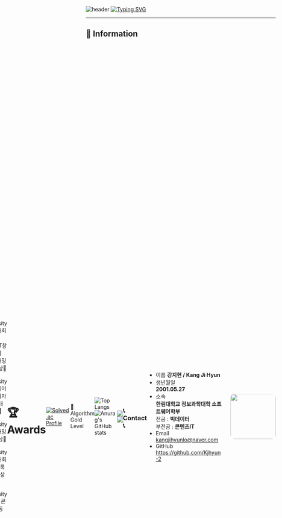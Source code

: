 ![header](https://capsule-render.vercel.app/api?type=waving&color=6994CDEE&text=&animation=twinkling&height=80)
[![Typing SVG](https://readme-typing-svg.demolab.com?font=Alkatra&weight=500&size=45&duration=3500&pause=3&color=6994CDEE&center=false&vCenter=false&multiline=true&repeat=true&width=1000&height=100&lines=Welcome+to+Jihyun+GitHub!👋)]([https://git.io/typing-svg](https://github.com/Kjhyun-2/Kjhyun-2))
*** 
## 🙌  Information
<div style="display: flex; flex-direction: row-reverse; align-items: center;">
<img src="https://github.com/user-attachments/assets/e1b2cd53-5456-4fec-b049-85178c3fdd31" width="120px" style="border-radius: 10px; margin-left: 20px;">


* 이름
**강지현 / Kang Ji Hyun**
* 생년월일   
**2001.05.27** 
* 소속 <br>
**한림대학교 정보과학대학 소프트웨어학부 <br>**
  전공 : **빅데이터 <br>**
  부전공 : **콘텐츠IT <br>**
* Email   
kangjihyunlo@naver.com
* GitHub   
https://github.com/Kjhyun-2

### 📞 Contact 📞
<a href="https://www.instagram.com/kjhyun_2"><img src="https://img.shields.io/badge/Instagram-E4405F?style=for-the-badge&logo=Instagram&logoColor=white"></a> <a><img src="http://img.shields.io/badge/-wayergang@gmail.com-EA4335?style=flat&logo=gmail&logoColor=white"/></a>

***

![Top Langs](https://github-readme-stats.vercel.app/api/top-langs/?username=Kjhyun-2)![Anurag's GitHub stats](https://github-readme-stats.vercel.app/api?username=Kjhyun-2&show_icons=true&theme='')

🏅 Algorithm Gold Level

[![Solved.ac Profile](http://mazassumnida.wtf/api/v2/generate_badge?boj=kangjihyunlo)](https://solved.ac/kangjihyunlo/)

# 🏆 Awards
- Sejong University 해커톤대회 대상🥇
- 전국 ICT창의성대회 프로그래밍부문 은상🥈
- Hallym University 소프트웨어캡스톤디자인 경진대회 은상🥈
- Sangji University 프로그래밍 대회 동상🥉
- Hallym University AI경진대회(인쇄 얼룩 제거) 동상🥉 
- Hallym University GitHub 콘테스트 동상🥉
***  

### 📚 stacks
<img src="https://img.shields.io/badge/-C-A8B9CC?style=for-the-badge&logo=C&logoColor=white"> <img src="https://img.shields.io/badge/c++-00599C?style=for-the-badge&logo=c%2B%2B&logoColor=white"> <img src="https://img.shields.io/badge/JAVA-007396?style=for-the-badge&logo=java&logoColor=white"> <img src="https://img.shields.io/badge/Python-3776AB?style=for-the-badge&logo=python&logoColor=white"/> <img src="https://img.shields.io/badge/PyTorch-EE4C2C?style=for-the-badge&logo=PyTorch&logoColor=white">
### 🛠️ tools
<img src="https://img.shields.io/badge/Eclipse-2C2255?style=for-the-badge&logo=Eclipse%20IDE&logoColor=white"> <img src="https://img.shields.io/badge/Visual Studio-5C2D91?style=for-the-badge&logo=Visual Studio&logoColor=white"> <img src="https://img.shields.io/badge/Visual Studio Code-007ACC?style=for-the-badge&logo=Visual Studio Code&logoColor=white"/> 
<img src="https://img.shields.io/badge/PyCharm-000000?style=for-the-badge&logo=PyCharm&logoColor=white"/> 

<img src="https://img.shields.io/badge/Anaconda-44A833?style=for-the-badge&logo=Anaconda&logoColor=white"/> <img src="https://img.shields.io/badge/Google Colab-F9AB00?style=for-the-badge&logo=Google Colab&logoColor=white"/> <img src="https://img.shields.io/badge/Unity-000000?style=for-the-badge&logo=Unity&logoColor=white"> <img src="https://img.shields.io/badge/github-181717?style=for-the-badge&logo=github&logoColor=white"> 

***

### 💻 Project 
- Unity 게임제작 (AppleCatch, Bamsongi, CatEscape, Dodge)
- Unity 게임제작 (Roll a Ball, Roulette, ShootingGame, SwipeCar, Uni-Run)
- Unity 게임제작 프로젝트 (BeatStreat , Zombie 서바이벌)
- 서울 교통량 데이터 분석 프로젝트
- AI기반 개인 맞춤형 인테리어 디자인 플랫폼 제작 (RoomGenius)
- 'MMC Lab' 의료 딥러닝 프로젝트(논문결과재현)
- 'MMC Lab' Image Generative model 연구 프로젝트

*** 
### 📌 Activities 
- 한림 SW인재 선정
- 2020년도 1학기 신입생 몰입형 SW코딩캠프
- 2020년도 1학기 전공 멘토링(자바2)
- 2020년도 교외 고려대학교사범대학부속고등학교 '프로그래밍 멘토링(C언어)' 멘토활동
- 인공지능경진대회(데이콘) ‘제1회 국민대학교 AI빅데이터 분석 경진대회’ 참여
- 인공지능경진대회(데이콘) ‘반도체 소자 이상 탐지 AI 경진대회’ 참여
- 35사단 11해안감시기동대 작전소대 입대
- 2023년도 한림대학교 소프트웨어 SW봉사단 활동
- 2023년도 1학기, 2학기 학기우등
- 2023년도 한림대학교 소프트웨어 SW봉사단 코딩 드론 교육 수료
- 2023년도 한림대학교 소프트웨어 SW봉사단 자체역량강화 코딩 교육
- 2023년도 초거대언어모델 및 메타버스 기반 AI구축 - 파이썬 기반 데이터 사이언스 (중급) 수료
- 2023년도 초거대언어모델 및 메타버스 기반 AI구축 - 파이썬 기반 데이터 사이언스 (고급) 수료
- 2023년도 한림모여코딩 프로그램 우수활동 팀 선정
- 2023년도 Daily 코딩 - 알고리즘 참여
- 2023년도 SW빌리지 정주형 교육 (프로그래밍 Python) 수료
- 2023년도 SW빌리지 정주형 교육 (웹페이지 디자인 HTML/CSS) 수료
- 2023년도 AI 연구실 'MMC' 연구원 등록
- 2024년도 1학기, 2학기 학기우등
- 2024년도 Fine Tuning 기반의 도메인 Retrieval Augumentation 교육 수료
- 2024년도 인공지능을 이용한 의료영상처리 특강 수료
- 2024년도 나만의 소형언어모델(sLM) 교육 수료
- 2024년도 HUSS 해외현지프로그램 [미국 괌]
***

### 📖 Study
|학기|과목명|학기|과목명|학기|과목명|
|:---:|:---:|:---:|:---:|:---:|:---:|
|2020-1|컴퓨팅사고와문제해결|2023-1|파이썬과학프로그래밍기초|2024-1|인공지능의이해|
|2020-1|이산구조론|2023-1|C프로그래밍|2024-1|머신러닝|
|2020-1|데이터의 힘|2023-1|데이터사이언스|2024-1|딥러닝| 
|2020-1|자바프로그래밍1|2023-2|VRAR게임제작|2024-1|영상처리프로그래밍|
|2020-1|소프트웨어세미나|2023-2|파이썬 AI프로그래밍|2024-2|머신러닝응용|
|2020-2|선형대수|2023-2|알고리즘|2024-2|영상처리와딥러닝|
|2020-2|창의코딩웹|2023-2|인공지능수학|2024-2|소프트웨어캡스톤디자인|
|2020-2|자바프로그래밍2|2023-2|C++프로그래밍
|2023-1|자료구조|2023-2|데이터베이스기초
|2023-1|논리설계및실험|2024-1|인공지능프로그래밍

***

### 🏃‍♂️ Student Union 
- 2020년도 제 2대 빅데이터 학생회 'Day' 대외국 부원
- 2020년도 교내 소프트웨어융합대학 학술동아리 노네임 활동
- 2020년도 교내 검도 동아리 '해강박' 활동
- 2023년도 제 5대 콘텐츠IT 학생회 'Dream' 사무국 국장
- 2024년도 제 3대 정보과학대학 학생회 'Ready' 사무국 부장
- 2024년도 교내 소프트웨어융합대학 학술동아리 C.愛.랑 인공지능(텐서) 팀원
- 2024년도 교내 축구 동아리 '일레븐' 활동
- 2024년도 제 3대 정보과학대학 학생회 'Ready' 대외협력국 국장
- 2025년도 제 4대 정보과학대학 학생회 'ZIP' 사무국 국장
***
